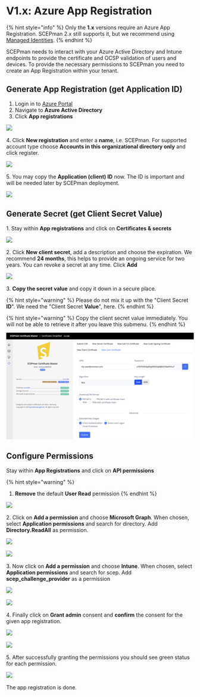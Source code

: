 # V1.x: Azure App Registration

{% hint style="info" %}
Only the **1.x** versions require an Azure App Registration. SCEPman 2.x still supports it, but we recommend using [Managed Identities](../../scepman-configuration/post-installation-config.md).
{% endhint %}

SCEPman needs to interact with your Azure Active Directory and Intune endpoints to provide the certificate and OCSP validation of users and devices. To provide the necessary permissions to SCEPman you need to create an App Registration within your tenant.

## Generate App Registration (get Application ID)

1. Login in to [Azure Portal](https://portal.azure.com)
2. Navigate to **Azure Active Directory**
3. Click **App registrations**

![](../../.gitbook/assets/2021-07-23-08\_47\_59-app-registrations-microsoft-azure-and-2-more-pages-c4a8-ehamed-microsoft-.png)

4\. Click **New registration** and enter a **name**, i.e. SCEPman. For supported account type choose **Accounts in this organizational directory only** and click register.

![](../../.gitbook/assets/2021-07-23-08\_49\_37-register-an-application-microsoft-azure-and-2-more-pages-c4a8-ehamed-micro.png)

5\. You may copy the **Application (client) ID** now. The ID is important and will be needed later by SCEPman deployment.

![](../../.gitbook/assets/2021-07-23-08\_50\_59-scepmanreg-microsoft-azure-and-2-more-pages-c4a8-ehamed-microsoft-edge.png)

## Generate Secret (get Client Secret Value)

1\. Stay within **App registrations** and click on **Certificates & secrets**

![](../../.gitbook/assets/2021-07-23-08\_52\_08-scepmanreg-microsoft-azure-and-2-more-pages-c4a8-ehamed-microsoft-edge.png)

2\. Click **New client secret**, add a description and choose the expiration. We recommend **24 months**, this helps to provide an ongoing service for two years. You can revoke a secret at any time. Click **Add**

![](../../.gitbook/assets/2021-07-23-09\_06\_11-azure-app-registration-scepman-docs-and-1-more-page-work-microsoft-edge.png)

3\. **Copy the secret value** and copy it down in a secure place.

{% hint style="warning" %}
Please do not mix it up with the "Client Secret **ID**". We need the "Client Secret **Value**", here.
{% endhint %}

{% hint style="warning" %}
Copy the client secret value immediately. You will not be able to retrieve it after you leave this submenu.
{% endhint %}

![](<../../.gitbook/assets/image (42).png>)

## Configure Permissions

Stay within **App Registrations** and click on **API permissions**

{% hint style="warning" %}
1. **Remove** the default **User Read** permission
{% endhint %}

![](../../../.gitbook/assets/screenshot-2020-02-03-at-10.54.48.png)

2\. Click on **Add a permission** and choose **Microsoft Graph**. When chosen, select **Application permissions** and search for directory. Add **Directory.ReadAll** as permission.

![](../../../.gitbook/assets/app-permission-graph.png)

![](../../../.gitbook/assets/app-permission-directory-read.png)

3\. Now click on **Add a permission** and choose **Intune**. When chosen, select **Application permissions** and search for scep. Add **scep\_challenge\_provider** as a permission

![](../../../.gitbook/assets/app-permission-intune.png)

![](../../../.gitbook/assets/app-permission-scep.png)

4\. Finally click on **Grant admin** consent and **confirm** the consent for the given app registration.

![](../../../.gitbook/assets/app-registration-consent.png)

![](../../../.gitbook/assets/app-registration-consent-confirm.png)

5\. After successfully granting the permissions you should see green status for each permission.

![](../../.gitbook/assets/2021-07-23-09\_29\_34-scepmanreg-microsoft-azure-and-2-more-pages-c4a8-ehamed-microsoft-edge.png)

The app registration is done.
